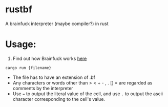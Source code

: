 # rustbf
A brainfuck interpreter (maybe compiler?) in rust


# Usage:
1. Find out how Brainfuck works [here](https://en.wikipedia.org/wiki/Brainfuck)

`cargo run {filename}`

- The file has to have an extension of .bf
- Any characters or words other than > < + - , . [] = are regarded as comments by the interpreter
- Use `=` to output the literal value of the cell, and use `.` to output the ascii character corresponding to the cell's value.


